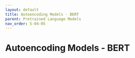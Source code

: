 ```yaml
---
layout: default
title: Autoencoding Models - BERT
parent: Pretrained Language Models
nav_order: 5-04-05
---
```


# Autoencoding Models - BERT
